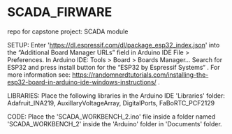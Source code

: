 # SCADA_FIRWARE
repo for capstone project: SCADA module

SETUP:  Enter 'https://dl.espressif.com/dl/package_esp32_index.json' into the “Additional Board Manager URLs” field in Arduino IDE File > Preferences. In Arduino IDE: Tools > Board > Boards Manager… Search for ESP32 and press install button for the “ESP32 by Espressif Systems“ . For more information see: https://randomnerdtutorials.com/installing-the-esp32-board-in-arduino-ide-windows-instructions/ .

LIBRARIES:  Place the following libraries in the Arduino IDE 'Libraries' folder: Adafruit_INA219, AuxillaryVoltageArray, DigitalPorts, FaBoRTC_PCF2129

CODE:  Place the 'SCADA_WORKBENCH_2.ino' file inside a folder named 'SCADA_WORKBENCH_2' inside the 'Arduino' folder in 'Documents' folder.
